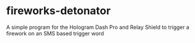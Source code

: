 # fireworks-detonator

A simple program for the Hologram Dash Pro and Relay Shield to trigger a firework on an SMS based trigger word
